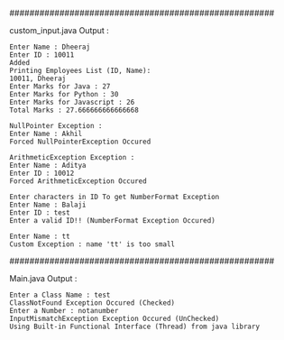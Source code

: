 #####################################################

custom_input.java Output :

```
Enter Name : Dheeraj
Enter ID : 10011
Added
Printing Employees List (ID, Name):
10011, Dheeraj
Enter Marks for Java : 27
Enter Marks for Python : 30
Enter Marks for Javascript : 26
Total Marks : 27.666666666666668

NullPointer Exception : 
Enter Name : Akhil
Forced NullPointerException Occured

ArithmeticException Exception : 
Enter Name : Aditya
Enter ID : 10012
Forced ArithmeticException Occured

Enter characters in ID To get NumberFormat Exception
Enter Name : Balaji
Enter ID : test
Enter a valid ID!! (NumberFormat Exception Occured)

Enter Name : tt
Custom Exception : name 'tt' is too small
```

#####################################################

Main.java Output :

```
Enter a Class Name : test
ClassNotFound Exception Occured (Checked)
Enter a Number : notanumber
InputMismatchException Exception Occured (UnChecked)
Using Built-in Functional Interface (Thread) from java library
```
